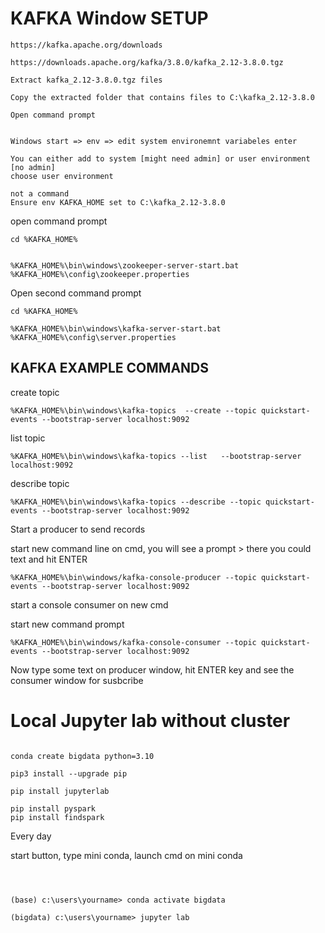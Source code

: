 # KAFKA Window SETUP
 
```
https://kafka.apache.org/downloads

https://downloads.apache.org/kafka/3.8.0/kafka_2.12-3.8.0.tgz

Extract kafka_2.12-3.8.0.tgz files
```

```
Copy the extracted folder that contains files to C:\kafka_2.12-3.8.0

Open command prompt


Windows start => env => edit system environemnt variabeles enter

You can either add to system [might need admin] or user environment [no admin]
choose user environment
```

```
not a command
Ensure env KAFKA_HOME set to C:\kafka_2.12-3.8.0
```


open command prompt
```
cd %KAFKA_HOME%


%KAFKA_HOME%\bin\windows\zookeeper-server-start.bat %KAFKA_HOME%\config\zookeeper.properties
```

Open second command prompt
```
cd %KAFKA_HOME%

%KAFKA_HOME%\bin\windows\kafka-server-start.bat %KAFKA_HOME%\config\server.properties
```

## KAFKA EXAMPLE COMMANDS 

create topic
```
%KAFKA_HOME%\bin\windows\kafka-topics  --create --topic quickstart-events --bootstrap-server localhost:9092
```

list topic

```
%KAFKA_HOME%\bin\windows\kafka-topics --list   --bootstrap-server localhost:9092
```


describe topic

```
%KAFKA_HOME%\bin\windows\kafka-topics --describe --topic quickstart-events --bootstrap-server localhost:9092
```

Start a producer to send records

start new command line on cmd, you will see a prompt >  there you could text and hit ENTER

```
%KAFKA_HOME%\bin\windows/kafka-console-producer --topic quickstart-events --bootstrap-server localhost:9092
```


start a console consumer on new cmd

start new command prompt


```
%KAFKA_HOME%\bin\windows/kafka-console-consumer --topic quickstart-events --bootstrap-server localhost:9092
```


Now type some text on producer window, hit ENTER key and see the consumer window for susbcribe


# Local Jupyter lab without cluster

```

conda create bigdata python=3.10

pip3 install --upgrade pip

pip install jupyterlab

pip install pyspark
pip install findspark

```

Every day

start button, type mini conda, launch cmd on mini conda
```



(base) c:\users\yourname> conda activate bigdata

(bigdata) c:\users\yourname> jupyter lab


 
```
